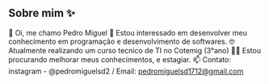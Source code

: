 ## Sobre mim ✨

👋 Oi, me chamo Pedro Miguel
💬 Estou interessado em desenvolver meu conhecimento em programação e desenvolvimento de softwares.
🤓 Atualmente realizando um curso tecnico de TI no Cotemig (3°ano)
👨‍💼 Estou procurando melhorar meus conhecimentos, e estagiar.
📫 Contato: instagram - @pedromiguelsd2 / Email: pedromiguelsd1712@gmail.com

<!--
**PedroMiguel1712/PedroMiguel1712** is a ✨ _special_ ✨ repository because its `README.md` (this file) appears on your GitHub profile.

Here are some ideas to get you started:

- 🔭 I’m currently working on ...
- 🌱 I’m currently learning ...
- 👯 I’m looking to collaborate on ...
- 🤔 I’m looking for help with ...
- 💬 Ask me about ...
- 📫 How to reach me: ...
- 😄 Pronouns: ...
- ⚡ Fun fact: ...
-->
